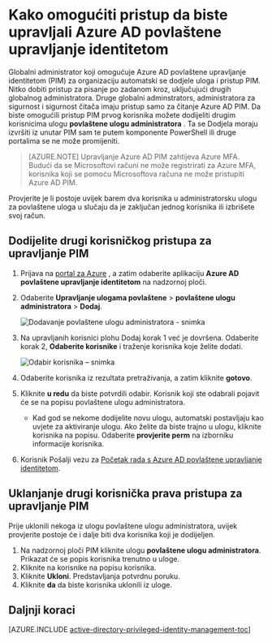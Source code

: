 <properties
   pageTitle="Kako omogućiti pristup PIM | Microsoft Azure"
   description="Saznajte kako dodati uloge korisnika s nastavkom Azure Active Directory povlaštene upravljanje identitetom tako da ih možete upravljati PIM."
   services="active-directory"
   documentationCenter=""
   authors="kgremban"
   manager="femila"
   editor=""/>

<tags
   ms.service="active-directory"
   ms.devlang="na"
   ms.topic="article"
   ms.tgt_pltfrm="na"
   ms.workload="identity"
   ms.date="09/22/2016"
   ms.author="kgremban"/>

# <a name="how-to-give-access-to-manage-azure-ad-privileged-identity-management"></a>Kako omogućiti pristup da biste upravljali Azure AD povlaštene upravljanje identitetom

Globalni administrator koji omogućuje Azure AD povlaštene upravljanje identitetom (PIM) za organizaciju automatski se dodjele uloga i pristup PIM. Nitko dobiti pristup za pisanje po zadanom kroz, uključujući drugih globalnog administratora. Druge globalni adminstrators, administratora za sigurnost i sigurnost čitača imaju pristup samo za čitanje Azure AD PIM. Da biste omogućili pristup PIM prvog korisnika možete dodijeliti drugim korisnicima ulogu **povlaštene ulogu administratora** . Ta se Dodjela moraju izvršiti iz unutar PIM sam te putem komponente PowerShell ili druge portalima se ne može promijeniti.

> [AZURE.NOTE] Upravljanje Azure AD PIM zahtijeva Azure MFA. Budući da se Microsoftovi računi ne može registrirati za Azure MFA, korisnika koji se pomoću Microsoftova računa ne može pristupiti Azure AD PIM.

Provjerite je li postoje uvijek barem dva korisnika u administratorsku ulogu za povlaštene uloga u slučaju da je zaključan jednog korisnika ili izbrišete svoj račun.

## <a name="give-another-user-access-to-manage-pim"></a>Dodijelite drugi korisničkog pristupa za upravljanje PIM

1. Prijava na [portal za Azure](https://portal.azure.com/) , a zatim odaberite aplikaciju **Azure AD povlaštene upravljanje identitetom** na nadzornoj ploči.
2. Odaberite **Upravljanje ulogama povlaštene** > **povlaštene ulogu administratora** > **Dodaj**.

    ![Dodavanje povlaštene ulogu administratora - snimka][1]

4. Na upravljanih korisnici plohu Dodaj korak 1 već je dovršena. Odaberite korak 2, **Odaberite korisnike** i traženje korisnika koje želite dodati.

    ![Odabir korisnika – snimka][2]

6. Odaberite korisnika iz rezultata pretraživanja, a zatim kliknite **gotovo**.
7. Kliknite **u redu** da biste potvrdili odabir. Korisnik koji ste odabrali pojavit će se na popisu povlaštene ulogu administratora.

    - Kad god se nekome dodijelite novu ulogu, automatski postavljaju kao uvjete za aktiviranje ulogu. Ako želite da biste trajno u ulogu, kliknite korisnika na popisu. Odaberite **provjerite perm** na izborniku informacije korisnika.

8. Korisnik Pošalji vezu za [Početak rada s Azure AD povlaštene upravljanje identitetom](active-directory-privileged-identity-management-getting-started.md).


## <a name="remove-another-users-access-rights-for-managing-pim"></a>Uklanjanje drugi korisnička prava pristupa za upravljanje PIM

Prije uklonili nekoga iz ulogu povlaštene ulogu administratora, uvijek provjerite postoje će i dalje biti dva korisnika koji je dodijeljen.

1. Na nadzornoj ploči PIM kliknite ulogu **povlaštene ulogu administratora**.  Prikazat će se popis korisnika trenutno u uloge.
2. Kliknite na korisnike na popisu korisnika.
3. Kliknite **Ukloni**.  Predstavljanja potvrdnu poruku.
4. Kliknite **da** da biste korisnika uklonili iz uloge.

<!--Every topic should have next steps and links to the next logical set of content to keep the customer engaged-->
## <a name="next-steps"></a>Daljnji koraci
[AZURE.INCLUDE [active-directory-privileged-identity-management-toc](../../includes/active-directory-privileged-identity-management-toc.md)]

<!--Image references-->

[1]: ./media/active-directory-privileged-identity-management-how-to-give-access-to-pim/PIM_add_PRA.png
[2]: ./media/active-directory-privileged-identity-management-how-to-give-access-to-pim/PIM_select_users.png

